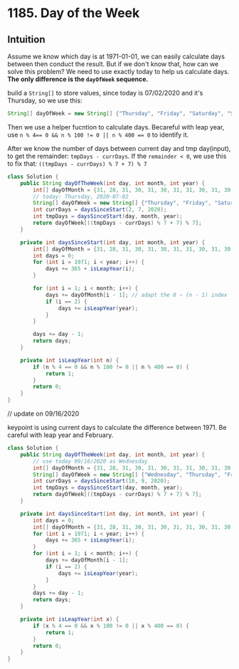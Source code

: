 # 1185. Day of the Week

## Intuition

Assume we know which day is at 1971-01-01, we can easily calculate days between then conduct the result. But if we don't know that, how can we solve this problem? We need to use exactly today to help us calculate days. **The only difference is the `dayOfWeek` sequence.**

build a `String[]` to store values, since today is 07/02/2020 and it's Thursday, so we use this:

```java
String[] dayOfWeek = new String[] {"Thursday", "Friday", "Saturday", "Sunday", "Monday", "Tuesday", "Wednesday"};
```

Then we use a helper fucntion to calculate days.
Becareful with leap year, use `n % 4== 0 && n % 100 != 0 || n % 400 == 0` to identify it.

After we know the number of days between current day and tmp day(input), to get the remainder: `tmpDays - currDays`. If the `remainder < 0`, we use this to fix that: `((tmpDays - currDays) % 7 + 7) % 7`

```java
class Solution {
    public String dayOfTheWeek(int day, int month, int year) {
        int[] dayOfMonth = {31, 28, 31, 30, 31, 30, 31, 31, 30, 31, 30, 31};
        // today: Thursday, 2020-07-02
        String[] dayOfWeek = new String[] {"Thursday", "Friday", "Saturday", "Sunday", "Monday", "Tuesday", "Wednesday"};
        int currDays = daysSinceStart(2, 7, 2020);
        int tmpDays = daysSinceStart(day, month, year);
        return dayOfWeek[((tmpDays - currDays) % 7 + 7) % 7];
    }

    private int daysSinceStart(int day, int month, int year) {
        int[] dayOfMonth = {31, 28, 31, 30, 31, 30, 31, 31, 30, 31, 30, 31};
        int days = 0;
        for (int i = 1971; i < year; i++) {
            days += 365 + isLeapYear(i);
        }

        for (int i = 1; i < month; i++) {
            days += dayOfMonth[i - 1]; // adapt the 0 ~ (n - 1) index
            if (i == 2) {
                days += isLeapYear(year);
            }
        }

        days += day - 1;
        return days;
    }

    private int isLeapYear(int n) {
        if (n % 4 == 0 && n % 100 != 0 || n % 400 == 0) {
            return 1;
        }
        return 0;
    }
}
```

// update on 09/16/2020

keypoint is using current days to calculate the difference between 1971. Be careful with leap year and February.

```java
class Solution {
    public String dayOfTheWeek(int day, int month, int year) {
        // use today 09/16/2020 as Wednesday
        int[] dayOfMonth = {31, 28, 31, 30, 31, 30, 31, 31, 30, 31, 30, 31};
        String[] dayOfWeek = new String[] {"Wednesday", "Thursday", "Friday", "Saturday", "Sunday", "Monday", "Tuesday"};
        int currDays = daysSinceStart(16, 9, 2020);
        int tmpDays = daysSinceStart(day, month, year);
        return dayOfWeek[((tmpDays - currDays) % 7 + 7) % 7];
    }

    private int daysSinceStart(int day, int month, int year) {
        int days = 0;
        int[] dayOfMonth = {31, 28, 31, 30, 31, 30, 31, 31, 30, 31, 30, 31};
        for (int i = 1971; i < year; i++) {
            days += 365 + isLeapYear(i);
        }
        for (int i = 1; i < month; i++) {
            days += dayOfMonth[i - 1];
            if (i == 2) {
                days += isLeapYear(year);
            }
        }
        days += day - 1;
        return days;
    }

    private int isLeapYear(int x) {
        if (x % 4 == 0 && x % 100 != 0 || x % 400 == 0) {
            return 1;
        }
        return 0;
    }
}
```
